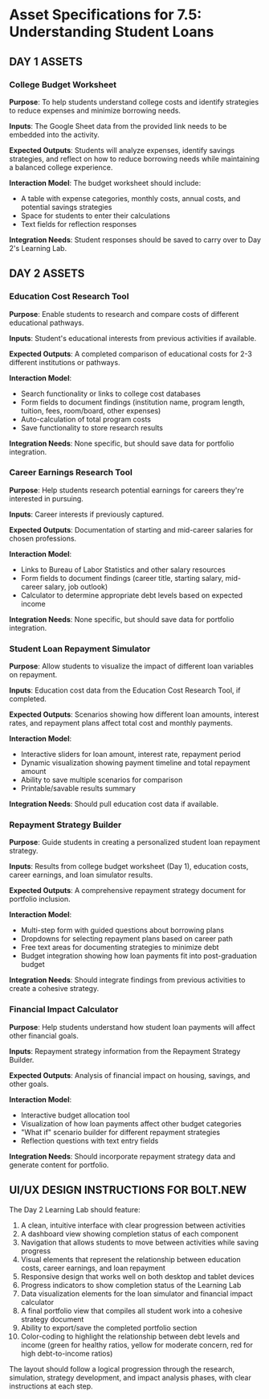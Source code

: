# Asset Specifications for 7.5: Understanding Student Loans

## DAY 1 ASSETS

### College Budget Worksheet

**Purpose**: To help students understand college costs and identify strategies to reduce expenses and minimize borrowing needs.

**Inputs**: The Google Sheet data from the provided link needs to be embedded into the activity.

**Expected Outputs**: Students will analyze expenses, identify savings strategies, and reflect on how to reduce borrowing needs while maintaining a balanced college experience.

**Interaction Model**: The budget worksheet should include:
- A table with expense categories, monthly costs, annual costs, and potential savings strategies
- Space for students to enter their calculations
- Text fields for reflection responses

**Integration Needs**: Student responses should be saved to carry over to Day 2's Learning Lab.

## DAY 2 ASSETS

### Education Cost Research Tool

**Purpose**: Enable students to research and compare costs of different educational pathways.

**Inputs**: Student's educational interests from previous activities if available.

**Expected Outputs**: A completed comparison of educational costs for 2-3 different institutions or pathways.

**Interaction Model**:
- Search functionality or links to college cost databases
- Form fields to document findings (institution name, program length, tuition, fees, room/board, other expenses)
- Auto-calculation of total program costs
- Save functionality to store research results

**Integration Needs**: None specific, but should save data for portfolio integration.

### Career Earnings Research Tool

**Purpose**: Help students research potential earnings for careers they're interested in pursuing.

**Inputs**: Career interests if previously captured.

**Expected Outputs**: Documentation of starting and mid-career salaries for chosen professions.

**Interaction Model**:
- Links to Bureau of Labor Statistics and other salary resources
- Form fields to document findings (career title, starting salary, mid-career salary, job outlook)
- Calculator to determine appropriate debt levels based on expected income

**Integration Needs**: None specific, but should save data for portfolio integration.

### Student Loan Repayment Simulator

**Purpose**: Allow students to visualize the impact of different loan variables on repayment.

**Inputs**: Education cost data from the Education Cost Research Tool, if completed.

**Expected Outputs**: Scenarios showing how different loan amounts, interest rates, and repayment plans affect total cost and monthly payments.

**Interaction Model**:
- Interactive sliders for loan amount, interest rate, repayment period
- Dynamic visualization showing payment timeline and total repayment amount
- Ability to save multiple scenarios for comparison
- Printable/savable results summary

**Integration Needs**: Should pull education cost data if available.

### Repayment Strategy Builder

**Purpose**: Guide students in creating a personalized student loan repayment strategy.

**Inputs**: Results from college budget worksheet (Day 1), education costs, career earnings, and loan simulator results.

**Expected Outputs**: A comprehensive repayment strategy document for portfolio inclusion.

**Interaction Model**:
- Multi-step form with guided questions about borrowing plans
- Dropdowns for selecting repayment plans based on career path
- Free text areas for documenting strategies to minimize debt
- Budget integration showing how loan payments fit into post-graduation budget

**Integration Needs**: Should integrate findings from previous activities to create a cohesive strategy.

### Financial Impact Calculator

**Purpose**: Help students understand how student loan payments will affect other financial goals.

**Inputs**: Repayment strategy information from the Repayment Strategy Builder.

**Expected Outputs**: Analysis of financial impact on housing, savings, and other goals.

**Interaction Model**:
- Interactive budget allocation tool
- Visualization of how loan payments affect other budget categories
- "What if" scenario builder for different repayment strategies
- Reflection questions with text entry fields

**Integration Needs**: Should incorporate repayment strategy data and generate content for portfolio.

## UI/UX DESIGN INSTRUCTIONS FOR BOLT.NEW

The Day 2 Learning Lab should feature:

1. A clean, intuitive interface with clear progression between activities
2. A dashboard view showing completion status of each component
3. Navigation that allows students to move between activities while saving progress
4. Visual elements that represent the relationship between education costs, career earnings, and loan repayment
5. Responsive design that works well on both desktop and tablet devices
6. Progress indicators to show completion status of the Learning Lab
7. Data visualization elements for the loan simulator and financial impact calculator
8. A final portfolio view that compiles all student work into a cohesive strategy document
9. Ability to export/save the completed portfolio section
10. Color-coding to highlight the relationship between debt levels and income (green for healthy ratios, yellow for moderate concern, red for high debt-to-income ratios)

The layout should follow a logical progression through the research, simulation, strategy development, and impact analysis phases, with clear instructions at each step.